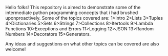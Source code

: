 Hello folks! 
This repository is aimed to demonstrate some of the intermediate python programming concepts that i had brushed uponproactively.
Some of the topics covered are:
1>Intro
2>Lists
3>Tuples
4>Dictionaries
5>Sets
6>Strings
7>Collections
8>Itertools
9>Lambda Functions
10>Exceptions and Errors
11>Logging
12>JSON
13>Random Numbers
14>Decorators
15>Generators.

Any ideas and suggestions on what other topics can be covered are also welcome!
